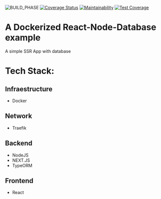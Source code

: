 ![BUILD_PHASE](https://travis-ci.org/kaysermagnus/docker-traefik-mern-example.svg?branch=master) [![Coverage Status](https://coveralls.io/repos/github/kaysermagnus/docker-traefik-mern-example/badge.svg)](https://coveralls.io/github/kaysermagnus/docker-traefik-mern-example) [![Maintainability](https://api.codeclimate.com/v1/badges/9895580e8f2869bd7254/maintainability)](https://codeclimate.com/github/kaysermagnus/docker-traefik-mern-example/maintainability) [![Test Coverage](https://api.codeclimate.com/v1/badges/9895580e8f2869bd7254/test_coverage)](https://codeclimate.com/github/kaysermagnus/docker-traefik-mern-example/test_coverage)
# A Dockerized React-Node-Database example

A simple SSR App with database

# Tech Stack:

## Infraestructure

* Docker

## Network

* Traefik

## Backend

* NodeJS
* NEXT.JS
* TypeORM

## Frontend

* React
